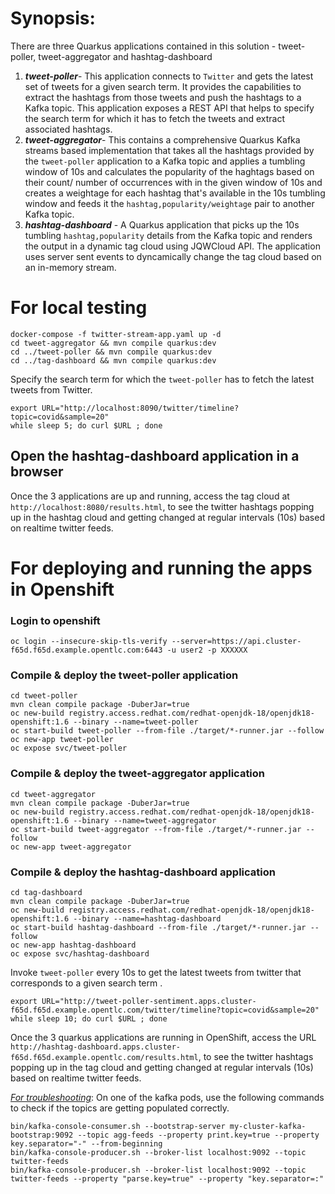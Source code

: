 # Synopsis:

There are three Quarkus applications contained in this solution - tweet-poller, tweet-aggregator and hashtag-dashboard

 1. ***tweet-poller***- This application connects to `Twitter` and gets the latest set of tweets for a given search term. It provides the capabilities to extract the hashtags from those tweets and push the hashtags to a Kafka topic. This application exposes a REST API that helps to specify the search term for which it has to fetch the tweets and extract associated hashtags. 
 2.  ***tweet-aggregator***- This contains a comprehensive Quarkus Kafka streams based implementation that takes all the hashtags provided by the `tweet-poller` application to a Kafka topic and applies a tumbling window of 10s and calculates the popularity of the haghtags based on their count/ number of occurrences with in the given window of 10s and creates a weightage for each hashtag that's available in the  10s tumbling window and feeds it the `hashtag,popularity/weightage` pair to another Kafka topic. 
 3. ***hashtag-dashboard*** - A Quarkus application that picks up the 10s tumbling `hashtag,popularity` details from the Kafka topic and renders the output in a dynamic tag cloud using JQWCloud API. The application uses server sent events to dyncamically change the tag cloud based on an in-memory stream.


# For local testing
```
docker-compose -f twitter-stream-app.yaml up -d
cd tweet-aggregator && mvn compile quarkus:dev
cd ../tweet-poller && mvn compile quarkus:dev
cd ../tag-dashboard && mvn compile quarkus:dev
```

Specify the search term for which the `tweet-poller` has to fetch the latest tweets from Twitter. 

```
export URL="http://localhost:8090/twitter/timeline?topic=covid&sample=20"
while sleep 5; do curl $URL ; done
```

## Open the hashtag-dashboard application in a browser
Once the 3 applications are up and running, access the tag cloud at `http://localhost:8080/results.html`, to see the twitter hashtags popping up in the hashtag cloud and getting changed at regular intervals (10s) based on realtime twitter feeds.


# For deploying and running the apps in Openshift
### Login to openshift
`oc login --insecure-skip-tls-verify --server=https://api.cluster-f65d.f65d.example.opentlc.com:6443 -u user2 -p XXXXXX`

### Compile & deploy the tweet-poller application
```
cd tweet-poller
mvn clean compile package -DuberJar=true
oc new-build registry.access.redhat.com/redhat-openjdk-18/openjdk18-openshift:1.6 --binary --name=tweet-poller
oc start-build tweet-poller --from-file ./target/*-runner.jar --follow
oc new-app tweet-poller
oc expose svc/tweet-poller
```

### Compile & deploy the tweet-aggregator application
```
cd tweet-aggregator
mvn clean compile package -DuberJar=true
oc new-build registry.access.redhat.com/redhat-openjdk-18/openjdk18-openshift:1.6 --binary --name=tweet-aggregator
oc start-build tweet-aggregator --from-file ./target/*-runner.jar --follow
oc new-app tweet-aggregator 
```

### Compile & deploy the hashtag-dashboard application
```
cd tag-dashboard
mvn clean compile package -DuberJar=true
oc new-build registry.access.redhat.com/redhat-openjdk-18/openjdk18-openshift:1.6 --binary --name=hashtag-dashboard
oc start-build hashtag-dashboard --from-file ./target/*-runner.jar --follow
oc new-app hashtag-dashboard 
oc expose svc/hashtag-dashboard 
```

Invoke `tweet-poller` every 10s to get the latest tweets from twitter that corresponds to a given search term .
```
export URL="http://tweet-poller-sentiment.apps.cluster-f65d.f65d.example.opentlc.com/twitter/timeline?topic=covid&sample=20" 
while sleep 10; do curl $URL ; done 
```

Once the 3 quarkus applications are running in OpenShift, access the URL `http://hashtag-dashboard.apps.cluster-f65d.f65d.example.opentlc.com/results.html`, to see the twitter hashtags popping up in the tag cloud and getting changed at regular intervals (10s) based on realtime twitter feeds.


<ins>*For troubleshooting*</ins>:
On one of the kafka pods, use the following commands to check if the topics are getting populated correctly. 
```
bin/kafka-console-consumer.sh --bootstrap-server my-cluster-kafka-bootstrap:9092 --topic agg-feeds --property print.key=true --property key.separator="-" --from-beginning
bin/kafka-console-producer.sh --broker-list localhost:9092 --topic twitter-feeds
bin/kafka-console-producer.sh --broker-list localhost:9092 --topic twitter-feeds --property "parse.key=true" --property "key.separator=:"
```
